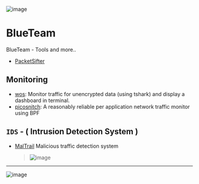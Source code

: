 ![image](https://user-images.githubusercontent.com/51442719/172269206-c05614da-384b-4c69-8782-f9cf9a9b090b.png)

# BlueTeam
BlueTeam - Tools and more..

- [PacketSifter](https://github.com/packetsifter/packetsifterTool)

## Monitoring
- [wos](https://github.com/miguelmota/wos): Monitor traffic for unencrypted data (using tshark) and display a dashboard in terminal.
- [picosnitch](https://github.com/elesiuta/picosnitch): A reasonably reliable per application network traffic monitor using BPF

## `IDS` - ( Intrusion Detection System )
- [MalTrail](https://github.com/stamparm/maltrail) Malicious traffic detection system
  > ![image](https://user-images.githubusercontent.com/51442719/178062277-e3d96e6c-aecd-4eff-9ef2-f86a76370c4a.png)





---

![image](https://user-images.githubusercontent.com/51442719/172269105-66fb4527-9c1a-463e-a920-7caa0f930021.png)

